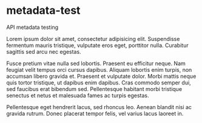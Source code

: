 # metadata-test
API metadata testing

Lorem ipsum dolor sit amet, consectetur adipisicing elit.
Suspendisse fermentum mauris tristique, vulputate eros eget, porttitor nulla.
Curabitur sagittis sed arcu nec egestas.

Fusce pretium vitae nulla sed lobortis.
Praesent eu efficitur neque.
Nam feugiat velit tempus orci cursus dapibus.
Aliquam lobortis enim turpis, non accumsan libero gravida et.
Praesent et vulputate dolor.
Morbi mattis neque quis tortor tristique, ut dapibus enim dapibus.
Cras commodo semper dui, sed faucibus erat bibendum sed.
Pellentesque habitant morbi tristique senectus et netus et malesuada fames ac turpis egestas.

Pellentesque eget hendrerit lacus, sed rhoncus leo. Aenean blandit nisi ac gravida rutrum.
Donec placerat tempor felis, vel varius lacus laoreet in.
